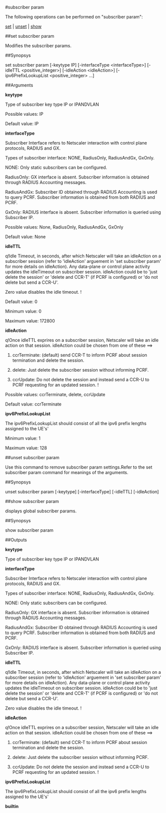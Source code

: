 #subscriber param

The following operations can be performed on "subscriber param":


[set](#set-subscriber-param) | [unset](#unset-subscriber-param) | [show](#show-subscriber-param)

##set subscriber param

Modifies the subscriber params.


##Synopsys

set subscriber param [-keytype IP] [-interfaceType &lt;interfaceType>] [-idleTTL &lt;positive_integer>] [-idleAction &lt;idleAction>] [-ipv6PrefixLookupList &lt;positive_integer> ...]


##Arguments

<b>keytype</b>
Type of subscriber key type IP or IPANDVLAN
Possible values: IP
Default value: IP

<b>interfaceType</b>
Subscriber Interface refers to Netscaler interaction with control plane protocols, RADIUS and GX.
Types of subscriber interface: NONE, RadiusOnly, RadiusAndGx, GxOnly.
NONE: Only static subscribers can be configured.
RadiusOnly: GX interface is absent. Subscriber information is obtained through RADIUS Accounting messages.
RadiusAndGx: Subscriber ID obtained through RADIUS Accounting is used to query PCRF. Subscriber information is obtained from both RADIUS and PCRF.
GxOnly: RADIUS interface is absent. Subscriber information is queried using Subscriber IP.
Possible values: None, RadiusOnly, RadiusAndGx, GxOnly
Default value: None

<b>idleTTL</b>
q!Idle Timeout, in seconds, after which Netscaler will take an idleAction on a subscriber session (refer to 'idleAction' arguement in 'set subscriber param' for more details on idleAction). Any data-plane or control plane activity updates the idleTimeout on subscriber session. idleAction could be to 'just delete the session' or 'delete and CCR-T' (if PCRF is configured) or 'do not delete but send a CCR-U'. 
Zero value disables the idle timeout. !
Default value: 0
Minimum value: 0
Maximum value: 172800

<b>idleAction</b>
q!Once idleTTL exprires on a subscriber session, Netscaler will take an idle action on that session. idleAction could be chosen from one of these ==&gt;
1. ccrTerminate: (default) send CCR-T to inform PCRF about session termination and delete the session.  
2. delete: Just delete the subscriber session without informing PCRF.
3. ccrUpdate: Do not delete the session and instead send a CCR-U to PCRF requesting for an updated session. !
Possible values: ccrTerminate, delete, ccrUpdate
Default value: ccrTerminate

<b>ipv6PrefixLookupList</b>
The ipv6PrefixLookupList should consist of all the ipv6 prefix lengths assigned to the UE's'
Minimum value: 1
Maximum value: 128



##unset subscriber param

Use this command to remove subscriber param settings.Refer to the set subscriber param command for meanings of the arguments.


##Synopsys

unset subscriber param [-keytype] [-interfaceType] [-idleTTL] [-idleAction]


##show subscriber param

displays global subscriber params.


##Synopsys

show subscriber param


##Outputs

<b>keytype</b>
Type of subscriber key type IP or IPANDVLAN

<b>interfaceType</b>
Subscriber Interface refers to Netscaler interaction with control plane protocols, RADIUS and GX.
Types of subscriber interface: NONE, RadiusOnly, RadiusAndGx, GxOnly.
NONE: Only static subscribers can be configured.
RadiusOnly: GX interface is absent. Subscriber information is obtained through RADIUS Accounting messages.
RadiusAndGx: Subscriber ID obtained through RADIUS Accounting is used to query PCRF. Subscriber information is obtained from both RADIUS and PCRF.
GxOnly: RADIUS interface is absent. Subscriber information is queried using Subscriber IP.

<b>idleTTL</b>
q!Idle Timeout, in seconds, after which Netscaler will take an idleAction on a subscriber session (refer to 'idleAction' arguement in 'set subscriber param' for more details on idleAction). Any data-plane or control plane activity updates the idleTimeout on subscriber session. idleAction could be to 'just delete the session' or 'delete and CCR-T' (if PCRF is configured) or 'do not delete but send a CCR-U'. 
Zero value disables the idle timeout. !

<b>idleAction</b>
q!Once idleTTL exprires on a subscriber session, Netscaler will take an idle action on that session. idleAction could be chosen from one of these ==>
1. ccrTerminate: (default) send CCR-T to inform PCRF about session termination and delete the session.  
2. delete: Just delete the subscriber session without informing PCRF.
3. ccrUpdate: Do not delete the session and instead send a CCR-U to PCRF requesting for an updated session. !

<b>ipv6PrefixLookupList</b>
The ipv6PrefixLookupList should consist of all the ipv6 prefix lengths assigned to the UE's'

<b>builtin</b>



